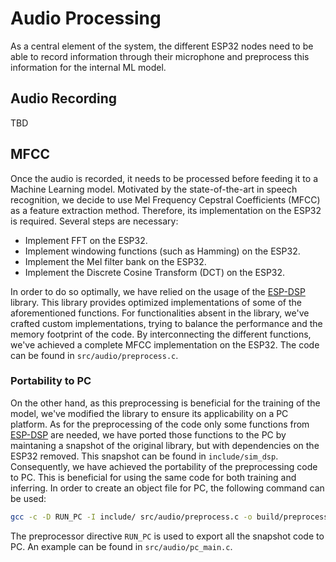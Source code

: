 # Audio Processing

As a central element of the system, the different ESP32 nodes need to be able to
record information through their microphone and preprocess this information
for the internal ML model. 

## Audio Recording

TBD

## MFCC

Once the audio is recorded, it needs to be processed before feeding it to a 
Machine Learning model. Motivated by the state-of-the-art in speech recognition, 
we decide to use Mel Frequency Cepstral Coefficients (MFCC) as a feature 
extraction method. Therefore, its implementation on the ESP32 is required. 
Several steps are necessary:

- Implement FFT on the ESP32.
- Implement windowing functions (such as Hamming) on the ESP32.
- Implement the Mel filter bank on the ESP32.
- Implement the Discrete Cosine Transform (DCT) on the ESP32.

In order to do so optimally, we have relied on the usage of the
[ESP-DSP](https://www.github.com/espressif/esp-dsp) library. This library 
provides optimized implementations of some of the aforementioned functions. For 
functionalities absent in the library, we've crafted custom implementations,
trying to balance the performance and the memory footprint of the code. By
interconnecting the different functions, we've achieved a complete MFCC
implementation on the ESP32. The code can be found in `src/audio/preprocess.c`.

### Portability to PC

On the other hand, as this preprocessing is beneficial for the training of the
model, we've modified the library to ensure its applicability on a PC platform. 
As for the preprocessing of the code only some functions from 
[ESP-DSP](https://www.github.com/espressif/esp-dsp) are needed, we have 
ported those functions to the PC by maintaning a snapshot of the
original library, but with dependencies on the ESP32 removed. This snapshot
can be found in `include/sim_dsp`. Consequently, we have achieved
the portability of the preprocessing code to PC. This is beneficial for 
using the same code for both training and inferring. In order to create 
an object file for PC, the following command can be used:

```bash
gcc -c -D RUN_PC -I include/ src/audio/preprocess.c -o build/preprocess.o
```

The preprocessor directive `RUN_PC` is used to export all the snapshot code
to PC. An example can be found in `src/audio/pc_main.c`.